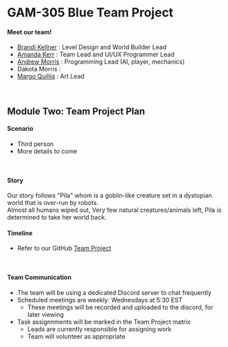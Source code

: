 # GAM-305 Blue Team Project

#### Meet our team!
* [Brandi Kellner](https://github.com/BrandiKellner) : Level Design and World Builder Lead
* [Amanda Kerr](https://github.com/amarkerr) : Team Lead and UI/UX Programmer Lead
* [Andrew Morris](https://github.com/AndrewMorris22) : Programming Lead (AI, player, mechanics)
* Dakota Morris : 
* [Margo Quilliq](https://github.com/NerdsyPotato) : Art Lead
<br/>

## Module Two: Team Project Plan
#### Scenario
* Third person
* More details to come

<br/>

#### Story
  Our story follows "Pila" whom is a goblin-like creature set in a dystopian world that is over-run by robots.<br/> 
  Almost all humans wiped out, Very few natural creatures/animals left, Pila is determined to take her world back.
<br/>

#### Timeline
* Refer to our GitHub [Team Project](https://github.com/users/amarkerr/projects/2)

<br/>

#### Team Communication
* The team will be using a dedicated Discord server to chat frequently
* Scheduled meetings are weekly: Wednesdays at 5:30 EST
  * These meetings will be recorded and uploaded to the discord, for later viewing
* Task assignnments will be marked in the Team Project matrix
  * Leads are currently responsible for assigning work
  * Team will volunteer as appropriate
